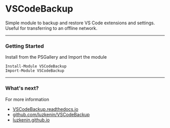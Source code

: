 # VSCodeBackup

Simple module to backup and restore VS Code extensions and settings. Useful for transferring to an offline network.

---

### Getting Started

Install from the PSGallery and Import the module

    Install-Module VSCodeBackup
    Import-Module VSCodeBackup

---

### What's next?

For more information

* [VSCodeBackup.readthedocs.io](http://VSCodeBackup.readthedocs.io)
* [github.com/luzkenin/VSCodeBackup](https://github.com/luzkenin/VSCodeBackup)
* [luzkenin.github.io](https://luzkenin.github.io)
